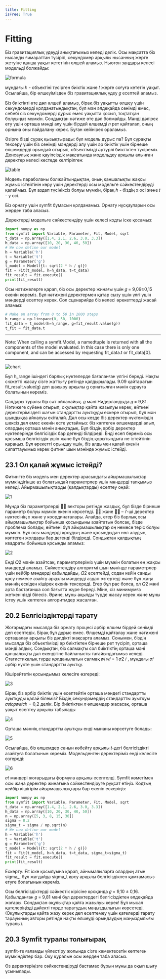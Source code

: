 ```yaml
---
title: Fitting
isFree: True
---
```


# Fitting

Біз гравитациялық үдеуді анықтағымыз келеді делік. Осы мақсатта біз нысанды ғимараттан түсіріп, секундомер арқылы нысанның жерге жетуіне қанша уақыт кететінін өлшей аламыз. Ньютон заңдары келесі модельді болжайды:

![formula](https://user-images.githubusercontent.com/84173441/176379188-4005fa65-e7d2-4999-848a-fab36e82e35e.JPG)

мұндағы ℎ - объектіні түсірген биіктік және 𝑡 жерге соғуға кететін уақыт. Осылайша, бір өлшеуімізден біз гравитациялық үдеу 𝑔 есептей аламыз.

Біз биіктікті өте дәл өлшей аламыз, бірақ біз уақытты өлшеу үшін секундомерді қолданатындықтан, бұл мән әлдеқайда сенімді емес, себебі сіз секундомерді дұрыс емес уақытта қосып, тоқтатқан болуыңыз мүмкін. Сондықтан нәтиже өте дәл болмайды. Мәнді дәлірек ету үшін орташа мәнді алу үшін бірдей өлшемді 𝑛 рет қайталап, оның орнына оны пайдалану керек. Бұған кейінірек ораламыз.


Әзірге бізді сұрақ қызықтырады: бұл модель дұрыс па? Бұл сұрақты тексеру үшін біз сенімді мәндерді алу үшін әр биіктік үшін бірнеше өлшемдерді орындай отырып, объектімізді әртүрлі биіктіктен түсіреміз. Денсаулық және қауіпсіздік мақсатында модельдеу арқылы алынған деректер келесі кестеде келтірілген:

![table](https://user-images.githubusercontent.com/84173441/176379386-b5793bda-e7b2-47fc-b43b-b3247c9b9444.JPG)

Модель параболаны болжайтындықтан, оның қаншалықты жақсы жұмыс істейтінін көру үшін деректерді осы модельге сәйкестендіруді қалаймыз. Бұл аздап түсініксіз болуы мүмкін, бірақ ℎ - біздің x осі және 𝑡 - у осі.

Біз орнату үшін symfit бумасын қолданамыз. Орнату нұсқауларын осы жерден таба аласыз.

Деректерді модельге сәйкестендіру үшін келесі кодты іске қосамыз:

```python
import numpy as np
from symfit import Variable, Parameter, Fit, Model, sqrt
t_data = np.array([1.4, 2.1, 2.6, 3.0, 3.3])
h_data = np.array([10, 20, 30, 40, 50])
# We now define our model
h = Variable('h')
t = Variable('t')
g = Parameter('g')
t_model = Model({t: sqrt(2 * h / g)})
fit = Fit(t_model, h=h_data, t=t_data)
fit_result = fit.execute()
print(fit_result)
```

Осы нәтижелерге қарап, біз осы деректер жинағы үшін 𝑔 = 9,09±0,15 екенін көреміз. Бұл нәтижені деректермен қатар сызу үшін үлгі үшін мәндерді есептеу керек. Сол сценарийде біз келесі әрекеттерді жасай аламыз:

```python
# Make an array from 0 to 50 in 1000 steps
h_range = np.linspace(0, 50, 1000)
fit_data = t_model(h=h_range, g=fit_result.value(g))
t_fit = fit_data.t
```

---

Note: When calling a symfit.Model, a namedtuple is returned with all the components of
the model evaluated. In this case there is only one component, and can be accessed by requesting
fit_data.t or fit_data\[0].

---

![chart](https://user-images.githubusercontent.com/84173441/176379966-0f59be0b-ff99-4f0b-9e40-1e910d017582.JPG)

Бұл h_range ішіндегі барлық нүктелерде бағаланған үлгіні береді. Нақты сюжетті жасау сізге жаттығу ретінде қалдырылады. 9.09 қайтаратын fit_result.value(g) деп шақыру арқылы g орнатылған мәнін сұрауға болатынын көреміз.

Салдары туралы бір сәт ойланайық. 𝑔 мәні Нидерландыда 𝑔 = 9,81. Нәтижеге сүйене отырып, оқулықтар қайта жазылуы керек, өйткені деректеріміздегі шағын стандартты ауытқуды ескере отырып, бұл мән шындыққа айналуы екіталай. Дәл осы кезде біз деректер нүктеміздің шексіз дәл емес екенін есте ұстаймыз: біз көптеген өлшемдерді алып, олардың орташа мәнін анықтадық. Бұл біздің әрбір деректер нүктелерінде белгісіздік бар дегенді білдіреді. Енді есеп береміз
осы қосымша белгісіздік үшін және бұл біздің қорытындыға не істейтінін қараңыз. Бұл әрекетті орындау үшін, біз алдымен қалай екенін сипаттауымыз керек
фитинг шын мәнінде жұмыс істейді.

## 23.1 Ол қалай жұмыс істейді?

Фитингте біз модель мен деректер арасындағы айырмашылықтар мүмкіндігінше аз болатындай параметрлер үшін мәндерді тапқымыз келеді. Айырмашылықтарды (қалдықтарды) есептеу оңай:

![1](https://user-images.githubusercontent.com/84173441/176383353-e610bfdc-3251-40c6-9640-9a19a186fbe8.JPG)

Мұнда біз параметрлерді ⃗𝑝 векторы ретінде жаздық, бұл бізде бірнеше параметр болуы мүмкін екенін көрсетеді. 𝑥𝑖 және 𝑦𝑖 – i’-ші деректер нүктесінің x және y координаталары. Алайда, егер біз барлық осы айырмашылықтар бойынша қосындыны азайтатын болсақ, бізде проблема болады, өйткені бұл айырмашылықтар оң немесе теріс болуы мүмкін. Бұл осы мәндерді қосудың және қосындыдан нөл алудың көптеген жолдары бар дегенді білдіреді. Сондықтан қалдықтың квадраты бойынша қосынды аламыз:

![2](https://user-images.githubusercontent.com/84173441/176383406-3b888280-2194-4ffd-b918-971803d62e56.JPG)

Енді 𝑄2 мәнін азайтсақ, параметрлеріміз үшін мүмкін болатын ең жақсы мәндерді аламыз. Сәйкестендіру алгоритмі шын мәнінде параметрлер үшін кейбір мәндерді қабылдайды, 𝑄2 есептейді, содан кейін санды қосу немесе азайту арқылы мәндерді аздап өзгертеді және бұл жаңа мәннің ескіден кішірек екенін тексереді. Егер бұл рас болса, ол 𝑄2 мәні арта бастағанша сол бағытта жүре береді. Міне, сіз минимумға жеткеніңізді білесіз. Әрине, мұны ақылды түрде жасау керек және мұны істеу үшін көптеген алгоритмдер жасалған.


## 20.2 Белгісіздіктерді тарату

Жоғарыдағы мысалда біз орнату процесі әрбір өлшем бірдей сенімді деп есептедік. Бірақ бұл дұрыс емес. Өлшемді қайталау және нәтижені орташалау арқылы біз дәлдікті жақсарта аламыз. Сонымен, біздің мысалда біз объектімізді әр биіктіктен бірнеше рет түсіріп, орташа мәнді алдық. Сондықтан, біз салмақты сол биіктіктің орташа мәні қаншалықты дәл екендігіне байланысты тағайындағымыз келеді. Статистикалық түрде қолданылатын салмақ 𝑤𝑖 𝑤𝑖 = 1 𝜎2 𝑖 , мұндағы 𝜎𝑖
әрбір нүкте үшін стандартты ауытқу. 

Кішірейтетін қосындымыз келесіге өзгереді:

![3](https://user-images.githubusercontent.com/84173441/176383490-09c84134-6a0e-4330-8108-c2301cef77c2.JPG)

Бірақ біз әрбір биіктік үшін есептейтін орташа мәндегі стандартты ауытқуды қалай білеміз? Біздің секундомердің стандартты ауытқуы 𝜎𝑠𝑡𝑜𝑝𝑤𝑎𝑡𝑐ℎ = 0,2 делік. Бір биіктіктен 𝑛 өлшемдер жасасақ, орташа уақыт есептеу арқылы табылады

![4](https://user-images.githubusercontent.com/84173441/176383542-b0509614-5df4-48a7-963b-ba503a99ae21.JPG)

Орташа мәннің стандартты ауытқуы енді мынаны көрсетуге болады:

![5](https://user-images.githubusercontent.com/84173441/176383576-d02a2df7-fdd9-4584-87ec-e24ea3f94bc9.JPG)

Осылайша, біз өлшемдер санын көбейту арқылы 𝑡-дегі белгісіздікті азайтуға болатынын көреміз. Модельденген деректеріміз енді келесіге өзгереді:

![6](https://user-images.githubusercontent.com/84173441/176383640-021f3467-d00e-4d4f-9e76-d2f92f0a096c.JPG)

𝜎𝑡 мәндері жоғарыдағы формула арқылы есептелді. Symfit көмегімен осы жаңа деректер жинағына сәйкестендіруге рұқсат етіңіз. Кодтың кейбір кішігірім айырмашылықтары бар екенін ескеріңіз:

```python
import numpy as np
from symfit import Variable, Parameter, Fit, Model, sqrt
t_data = np.array([1.4, 2.1, 2.6, 3.0, 3.3])
h_data = np.array([10, 20, 30, 40, 50])
n = np.array([5, 3, 8, 15, 30])
sigma = 0.2
sigma_t = sigma / np.sqrt(n)
# We now define our model
h = Variable('h')
t = Variable('t')
g = Parameter('g')
t_model = Model({t: sqrt(2 * h / g)})
fit = Fit(t_model, h=h_data, t=t_data, sigma_t=sigma_t)
fit_result = fit.execute()
print(fit_result)
```

Ескерту: Fit іске қосылуына қарап, айнымалыларға олардың атын sigma_, бұл жағдайда sigma_t қосу арқылы белгісіздікпен қамтамасыз етуге болатынын көреміз.

Осы белгісіздіктерді сәйкестік кірісіне қосқанда 𝑔 = 9,10 ± 0,16. Қабылданған 𝑔 = 9,81 мәні бұл деректердегі белгісіздіктен әлдеқайда жоғары. Сондықтан оқулықтар қайта жазылуы керек! Бұл мысал қателеріңізді дәйекті түрде таратудың маңыздылығын көрсетеді. (Оқулықтарды қайта жазу керек деп есептемеу үшін қателерді тарату тарауының авторы ретінде нақты өлшеуді орындаудың маңыздылығы туралы). 

## 20.3 Symfit туралы толығырақ

symfit-те ғаламды үйлестіру жолында сізге көмектесетін көптеген мүмкіндіктер бар. Оқу құралын осы жерден таба аласыз.

Өз деректеріңізге сәйкестендіруді бастамас бұрын мұны да оқып шығу ұсынылады.

